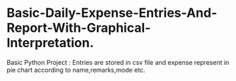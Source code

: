 # Basic-Daily-Expense-Entries-And-Report-With-Graphical-Interpretation.
Basic Python Project :
Entries are stored in csv file and expense represent in pie chart according to name,remarks,mode etc.
